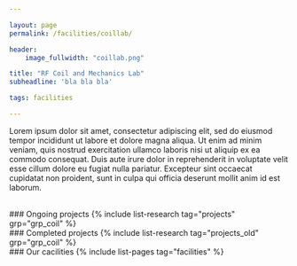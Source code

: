 ```yaml
---

layout: page
permalink: /facilities/coillab/ 

header:
    image_fullwidth: "coillab.png"

title: "RF Coil and Mechanics Lab"
subheadline: 'bla bla bla'

tags: facilities

---
```


Lorem ipsum dolor sit amet, consectetur adipiscing elit, sed do eiusmod tempor incididunt ut labore et dolore magna aliqua. Ut enim ad minim veniam, quis nostrud exercitation ullamco laboris nisi ut aliquip ex ea commodo consequat. Duis aute irure dolor in reprehenderit in voluptate velit esse cillum dolore eu fugiat nulla pariatur. Excepteur sint occaecat cupidatat non proident, sunt in culpa qui officia deserunt mollit anim id est laborum.

<br>
### Ongoing projects
{% include list-research tag="projects" grp="grp_coil" %}

<br>
### Completed projects
{% include list-research tag="projects_old" grp="grp_coil" %}


<br>
### Our cacilities
{% include list-pages tag="facilities" %}